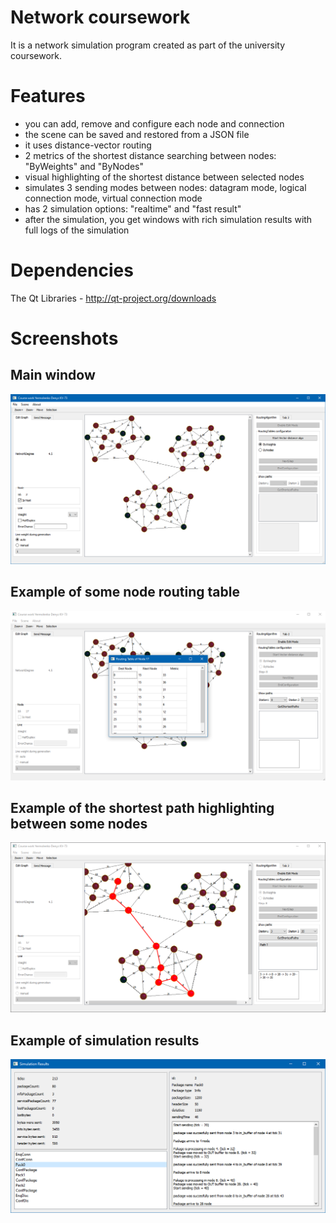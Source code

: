 # Network coursework
It is a network simulation program created as part of the university coursework.

# Features
- you can add, remove and configure each node and connection
- the scene can be saved and restored from a JSON file
- it uses distance-vector routing
- 2 metrics of the shortest distance searching between nodes: "ByWeights" and "ByNodes"
- visual highlighting of the shortest distance between selected nodes
- simulates 3 sending modes between nodes: datagram mode, logical connection mode, virtual connection mode
- has 2 simulation options: "realtime" and "fast result"
- after the simulation, you get windows with rich simulation results with full logs of the simulation

# Dependencies
The Qt Libraries - http://qt-project.org/downloads

# Screenshots
## Main window
![main window](/screenshots/main_window.png?raw=true "Main window")
## Example of some node routing table
![node routing table](/screenshots/routing_table.png?raw=true "Node routing table")
## Example of the shortest path highlighting between some nodes
![path highlighting](/screenshots/shortest_path_highlighting.png?raw=true "Path highlighting")
## Example of simulation results
![simulation results](/screenshots/simulation_results.png?raw=true "Simulation results")
